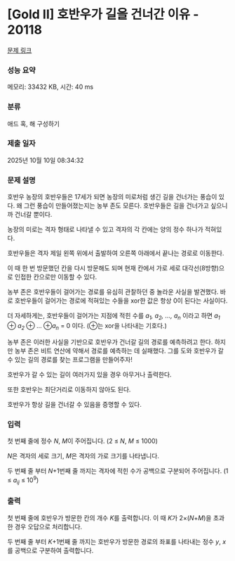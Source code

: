 # [Gold II] 호반우가 길을 건너간 이유 - 20118 

[문제 링크](https://www.acmicpc.net/problem/20118) 

### 성능 요약

메모리: 33432 KB, 시간: 40 ms

### 분류

애드 혹, 해 구성하기

### 제출 일자

2025년 10월 10일 08:34:32

### 문제 설명

<p>호반우 농장의 호반우들은 17세가 되면 농장의 미로처럼 생긴 길을 건너가는 풍습이 있다. 왜 그런 풍습이 만들어졌는지는 농부 존도 모른다. 호반우들은 길을 건너가고 싶으니까 건너갈 뿐이다.</p>

<p>농장의 미로는 격자 형태로 나타낼 수 있고 격자의 각 칸에는 양의 정수 하나가 적혀있다.</p>

<p>호반우들은 격자 제일 왼쪽 위에서 출발하여 오른쪽 아래에서 끝나는 경로로 이동한다.</p>

<p>이 때 한 번 방문했던 칸을 다시 방문해도 되며 현재 칸에서 가로 세로 대각선(8방향)으로 인접한 칸으로만 이동할 수 있다.</p>

<p>농부 존은 호반우들이 걸어가는 경로를 유심히 관찰하던 중 놀라운 사실을 발견했다. 바로 호반우들이 걸어가는 경로에 적혀있는 수들을 xor한 값은 항상 0이 된다는 사실이다.</p>

<p>더 자세하게는, 호반우들이 걸어가는 지점에 적힌 수를 <em>a<sub>1</sub>, a<sub>2</sub>, ..., a<sub>n</sub></em> 이라고 하면 <em>a<sub>1</sub></em> ⊕ <em>a<sub>2</sub></em> ⊕ ... ⊕<em>a<sub>n</sub></em> = 0 이다. (⊕는 xor을 나타내는 기호다.)</p>

<p>농부 존은 이러한 사실을 기반으로 호반우가 건너갈 길의 경로를 예측하려고 한다. 하지만 농부 존은 비트 연산에 약해서 경로를 예측하는 데 실패했다. 그를 도와 호반우가 갈 수 있는 길의 경로를 찾는 프로그램을 만들어주자!</p>

<p>호반우가 갈 수 있는 길이 여러가지 있을 경우 아무거나 출력한다.</p>

<p>또한 호반우는 최단거리로 이동하지 않아도 된다.</p>

<p>호반우가 항상 길을 건너갈 수 있음을 증명할 수 있다.</p>

### 입력 

 <p>첫 번째 줄에 정수 <em>N</em>, <em>M</em>이 주어집니다. (2 ≤ <em>N</em>, <em>M</em> ≤ 1000)</p>

<p><em>N</em>은 격자의 세로 크기, <em>M</em>은 격자의 가로 크기를 나타냅니다.</p>

<p>두 번째 줄 부터 <em>N</em>+1번째 줄 까지는 격자에 적힌 수가 공백으로 구분되어 주어집니다. (1 ≤ <em>a<sub>ij</sub></em> ≤ 10<sup>9</sup>)</p>

### 출력 

 <p>첫 번째 줄에 호반우가 방문한 칸의 개수 <em>K</em>를 출력합니다. 이 때 <em>K</em>가 2×(<em>N</em>+<em>M</em>)을 초과한 경우 오답으로 처리합니다.</p>

<p>두 번째 줄 부터 <em>K</em>+1번째 줄 까지는 호반우가 방문한 경로의 좌표를 나타내는 정수 <em>y</em>, <em>x</em>를 공백으로 구분하여 출력합니다.</p>

